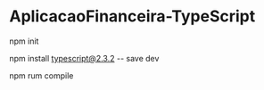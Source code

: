 # AplicacaoFinanceira-TypeScript

npm init 

npm install typescript@2.3.2 -- save dev

npm rum compile 
